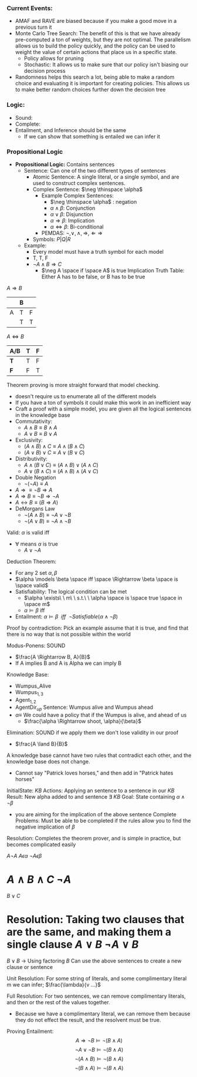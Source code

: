 ### Current Events:
* AMAF and RAVE are biased because if you make a good move in a previous turn it 
* Monte Carlo Tree Search: The benefit of this is that we have already pre-computed a ton of weights, but they are not optimal. The parallelism allows us to build the policy quickly, and the policy can be used to weight the value of certain actions that place us in a specific state.
	* Policy allows for pruning
	* Stochastic: It allows us to make sure that our policy isn't biasing our decision process 
* Randomness helps this search a lot, being able to make a random choice and evaluating it is important for creating policies. This allows us to make better random choices further down the decision tree

### Logic:
* Sound:
* Complete:
* Entailment, and Inference should be the same
	* If we can show that something is entailed we can infer it

### Propositional Logic
* **Propositional Logic:** Contains sentences 
	* Sentence: Can one of the two different types of sentences
		* Atomic Sentence: A single literal, or a single symbol, and are used to construct complex sentences.
		* Complex Sentence: $\neg \thinspace \alpha$
			* Example Complex Sentences:
				* $\neg \thinspace \alpha$ : negation
				* $\alpha \land \beta$: Conjunction
				* $\alpha \lor \beta$: Disjunction
				* $\alpha \Rightarrow \beta$: Implication
				* $\alpha \Leftrightarrow \beta$: Bi-conditional
			* PEMDAS: $\neg, \lor, \land, \Rightarrow, \Leftarrow \Rightarrow$
		* Symbols: $P|Q|R$
	* Example:
		* Every model must have a truth symbol for each model
		* T,       T,       F
		* $\neg A \land B \Rightarrow C$ 
			* $\neg A \space if \space A$  is true
Implication Truth Table: Either A has to be false, or B has to be true

$A \Rightarrow B$

|     | B   |     |
| --- | --- | --- |
| A   | T   | F   |
|     | T   | T   |
$A \Leftrightarrow B$

| A/B   | **T** | **F** |
| ----- | ----- | ----- |
| **T** | T     | F     |
| **F** | F     | T     |

Theorem proving is more straight forward that model checking.
* doesn't require us to enumerate all of the different models
* If you have a ton of symbols it could make this work in an inefficient way
* Craft a proof with a simple model, you are given all the logical sentences in the knowledge base
* Commutativity:
	* $A \land B \equiv B \land A$
	* $A \lor B \equiv B \lor A$
* Exclusivity:
	* $(A \land B) \land C \equiv A \land (B \land C)$
	* $(A \lor B) \lor C \equiv A \lor (B \lor C)$
* Distributivity:
	* $A \land (B \lor C) \equiv (A \land B) \lor (A \land C)$
	* $A \lor (B \land C) \equiv (A \land B) \land (A \lor C)$
* Double Negation
	* $\neg (\neg A) \equiv A$
* $A \Rightarrow \equiv \neg B \Rightarrow A$
* $A \Rightarrow B \equiv \neg B \Rightarrow \neg A$
* $A \leftrightarrow B \equiv (B \Rightarrow A)$
* DeMorgans Law
	* $\neg (A \land B) \equiv \neg A \lor \neg B$
	* $\neg(A \lor B) \equiv \neg A \land \neg B$

Valid: $\alpha$ is valid iff
* $\forall$ means $\alpha$ is true
	* $A \lor \neg A$

Deduction Theorem:
* For any 2 set $\alpha, \beta$
* $\alpha \models \beta \space iff \space \Rightarrow \beta \space is \space valid$
* Satisfiability: The logical condition can be met
	* $\alpha \exists\ \ m\ \ s.t.\ \ \alpha \space is \space true \space in \space m$
	* $\alpha \models \beta$  iff
*  Entailment: $\alpha \models \beta \   \ iff \  \ \neg Satisfiable(\alpha \land \neg\beta)$

Proof by contradiction: Pick an example assume that it is true, and find that there is no way that is not possible within the world

Modus-Ponens: SOUND
* $\frac{A \Rightarrow B, A}{B}$
* If A implies B and A is Alpha we can imply B

Knowledge Base:
* Wumpus_Alive
* Wumpus$_{1, 3}$
* Agent$_{1, 2}$ 
* AgentDir$_{up}$
Sentence: Wumpus alive and Wumpus ahead
* $\alpha \equiv$ We could have a policy that if the Wumpus is alive, and ahead of us
	* $\frac{\alpha \Rightarrow shoot, \alpha}{\beta}$

	
Elimination: SOUND if we apply them we don't lose validity in our proof
* $\frac{A \land B}{B}$

A knowledge base cannot have two rules that contradict each other, and the knowledge base does not change.
* Cannot say "Patrick loves horses," and then add in "Patrick hates horses"


InitialState: $KB$
Actions: Applying an sentence to a sentence in our $KB$
Result: New alpha added to  and sentence $\exists$ $KB$
Goal: State containing $\alpha \land \neg \beta$
* you are aiming for the implication of the above sentence
Complete Problems: Must be able to be completed if the rules allow you to find the negative implication of $\beta$

Resolution: Completes the theorem prover, and is simple in practice, but becomes complicated easily

$A \neg A$
$A \epsilon \alpha$
$\neg A \epsilon \beta$

$A \land B \land C$
$\neg A$
========
$B \lor C$

Resolution: Taking two clauses that are the same, and making them a single clause
$A \lor B$
$\neg A \lor B$
======
$B \lor B$ -> Using factoring
$B$
Can use the above sentences to create a new clause or sentence

Unit Resolution: For some string of literals, and some complimentary literal m we can infer; 
$\frac{\lambda}{v ...}$

Full Resolution: For two sentences, we can remove complimentary literals, and then or the rest of the values together.
* Because we have a complimentary literal, we can remove them because they do not effect the result, and the resolvent must be true.

Proving Entailment:
$$A \Rightarrow \neg B \models \neg ( B \land A)$$
$$\neg A \lor \neg B \models \neg(B \land A) $$
$$\neg(A \land B) \models \neg(B \land A)$$
$$\neg(B\land A) \models \neg(B \land A)$$

